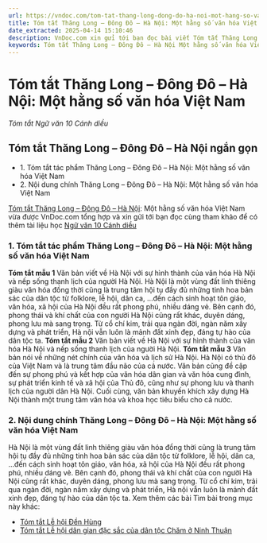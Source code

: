 ```yaml
---
url: https://vndoc.com/tom-tat-thang-long-dong-do-ha-noi-mot-hang-so-van-hoa-viet-nam-277173
title: Tóm tắt Thăng Long – Đông Đô – Hà Nội: Một hằng số văn hóa Việt Nam - Tóm tắt Ngữ văn 10 Cánh diều - VnDoc.com
date_extracted: 2025-04-14 15:10:46
description: VnDoc.com xin gửi tới bạn đọc bài viết Tóm tắt Thăng Long – Đông Đô – Hà Nội: Một hằng số văn hóa Việt Nam. Mời các bạn cùng tham khảo.
keywords: Tóm tắt Thăng Long – Đông Đô – Hà Nội Một hằng số văn hóa Việt Nam,Tóm tắt tác phẩm Thăng Long – Đông Đô – Hà Nội Một hằng số văn hóa Việt Nam,Thăng Long – Đông Đô – Hà Nội Một hằng số văn hóa Việt Nam,ngữ văn 10 cd,tóm tắt ngữ văn 10 cd,ngữ văn 10 cánh diều,tóm tắt ngữ văn 10 cánh diều,Tóm tắt Thăng Long Đông Đô Hà Nội Một hằng số văn hóa Việt Nam,Tóm tắt Thăng Long Đông Đô Hà Nội Một hằng số văn hóa Việt Nam ngắn gọn,Tóm tắt Thăng Long Đông Đô Hà Nội Một hằng số văn hóa Việt Nam ngắn nhất
---
```


# Tóm tắt Thăng Long – Đông Đô – Hà Nội: Một hằng số văn hóa Việt Nam
 _Tóm tắt Ngữ văn 10 Cánh diều_
## Tóm tắt Thăng Long – Đông Đô – Hà Nội ngắn gọn
  * 1\. Tóm tắt tác phẩm Thăng Long – Đông Đô – Hà Nội: Một hằng số văn hóa Việt Nam 
  * 2\. Nội dung chính Thăng Long – Đông Đô – Hà Nội: Một hằng số văn hóa Việt Nam

[Tóm tắt Thăng Long – Đông Đô – Hà Nội](<https://vndoc.com/tom-tat-thang-long-dong-do-ha-noi-mot-hang-so-van-hoa-viet-nam-277173>): Một hằng số văn hóa Việt Nam vừa được VnDoc.com tổng hợp và xin gửi tới bạn đọc cùng tham khảo để có thêm tài liệu học [Ngữ văn 10 Cánh diều](<https://vndoc.com/ngu-van-10-canh-dieu-tap1>)
### 1\. Tóm tắt tác phẩm Thăng Long – Đông Đô – Hà Nội: Một hằng số văn hóa Việt Nam
**Tóm tắt mẫu 1**
Văn bản viết về Hà Nội với sự hình thành của văn hóa Hà Nội và nếp sống thanh lịch của người Hà Nội. Hà Nội là một vùng đất linh thiêng giàu văn hóa đồng thời cũng là trung tâm hội tụ đầy đủ những tinh hoa bản sác của dân tộc từ folklore, lễ hội, dân ca, …đến cách sinh hoạt tôn giáo, văn hóa, xã hội của Hà Nội đều rất phong phú, nhiều dáng vẻ. Bên cạnh đó, phong thái và khí chất của con người Hà Nội cũng rất khác, duyên dáng, phong lưu mà sang trọng. Từ cổ chí kim, trải qua ngàn đời, ngàn năm xây dựng và phát triển, Hà nội vẫn luôn là mảnh đất xinh đẹp, đáng tự hào của dân tộc ta.
**Tóm tắt mẫu 2**
Văn bản viết về Hà Nội với sự hình thành của văn hóa Hà Nội và nếp sống thanh lịch của người Hà Nội.
**Tóm tắt mẫu 3**
Văn bản nói về những nét chính của văn hóa và lịch sử Hà Nội. Hà Nội có thủ đô của Việt Nam và là trung tâm đầu não của cả nước. Văn bản cũng đề cập đến sự phong phú và kết hợp của văn hóa dân gian và văn hóa cung đình, sự phát triển kinh tế và xã hội của Thủ đô, cũng như sự phong lưu và thanh lịch của người dân Hà Nội. Cuối cùng, văn bản khuyến khích xây dựng Hà Nội thành một trung tâm văn hóa và khoa học tiêu biểu cho cả nước.
### 2\. Nội dung chính Thăng Long – Đông Đô – Hà Nội: Một hằng số văn hóa Việt Nam
Hà Nội là một vùng đất linh thiêng giàu văn hóa đồng thời cũng là trung tâm hội tụ đầy đủ những tinh hoa bản sác của dân tộc từ folklore, lễ hội, dân ca, …đến cách sinh hoạt tôn giáo, văn hóa, xã hội của Hà Nội đều rất phong phú, nhiều dáng vẻ. Bên cạnh đó, phong thái và khí chất của con người Hà Nội cũng rất khác, duyên dáng, phong lưu mà sang trọng. Từ cổ chí kim, trải qua ngàn đời, ngàn năm xây dựng và phát triển, Hà nội vẫn luôn là mảnh đất xinh đẹp, đáng tự hào của dân tộc ta.
Xem thêm các bài Tìm bài trong mục này khác:
  * [Tóm tắt Lễ hội Đền Hùng](</tom-tat-le-hoi-den-hung-277176>)
  * [Tóm tắt Lễ hội dân gian đặc sắc của dân tộc Chăm ở Ninh Thuận](</tom-tat-le-hoi-dan-gian-dac-sac-cua-dan-toc-cham-o-ninh-thuan-277179>)

